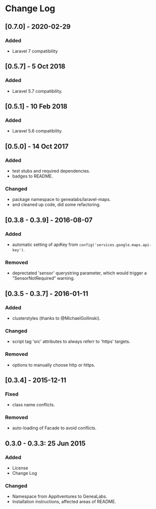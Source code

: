 # Change Log
## [0.7.0] - 2020-02-29
### Added
- Laravel 7 compatibility

## [0.5.7] - 5 Oct 2018
### Added
- Laravel 5.7 compatibility.

## [0.5.1] - 10 Feb 2018
### Added
- Laravel 5.6 compatibility.

## [0.5.0] - 14 Oct 2017
### Added
- test stubs and required dependencies.
- badges to README.

### Changed
- package namespace to genealabs/laravel-maps.
- and cleaned up code, did some refactoring.

## [0.3.8 - 0.3.9] - 2016-08-07
### Added
- automatic setting of apiKey from `config('services.google.maps.api-key')`.

### Removed
- deprectated 'sensor' querystring parameter, which would trigger a "SensorNotRequired" warning.

## [0.3.5 - 0.3.7] - 2016-01-11
### Added
- clusterstyles (thanks to @MichaelGollinski).

### Changed
- script tag 'src' attributes to always referr to 'https' targets.

### Removed
- options to manually choose http or https.

## [0.3.4] - 2015-12-11
### Fixed
- class name conflicts.

### Removed
- auto-loading of Facade to avoid conflicts.

## 0.3.0 - 0.3.3: 25 Jun 2015
### Added
- License
- Change Log

### Changed
- Namespace from Appitventures to GeneaLabs.
- Installation instructions, affected areas of README.
